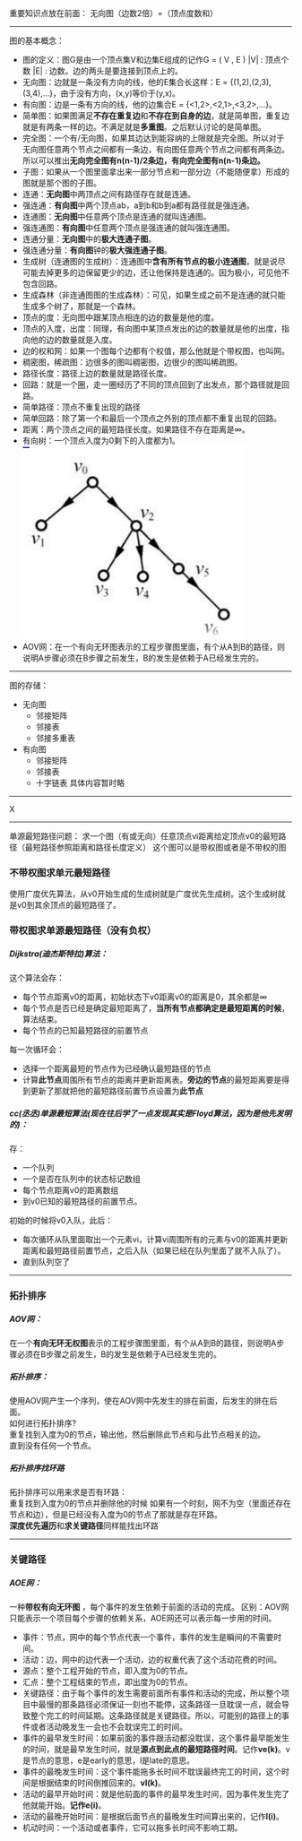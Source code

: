 重要知识点放在前面：
无向图（边数2倍）=（顶点度数和）

* * *
图的基本概念：
- 图的定义：图G是由一个顶点集V和边集E组成的记作G = ( V , E ) |V| : 顶点个数 |E| : 边数。边的两头是要连接到顶点上的。
- 无向图：边就是一条没有方向的线，他的E集合长这样：E = {(1,2),(2,3),(3,4),...}，由于没有方向，(x,y)等价于(y,x)。
- 有向图：边是一条有方向的线，他的边集合E = {<1,2>,<2,1>,<3,2>,...}。
- 简单图：如果图满足**不存在重复边**和**不存在到自身的边**，就是简单图，重复边就是有两条一样的边。不满足就是**多重图**。之后默认讨论的是简单图。
- 完全图：一个有/无向图，如果其边达到能容纳的上限就是完全图。所以对于无向图任意两个节点之间都有一条边，有向图任意两个节点之间都有两条边。所以可以推出**无向完全图有n(n-1)/2条边，有向完全图有n(n-1)条边。**
- 子图：如果从一个图里面拿出来一部分节点和一部分边（不能随便拿）形成的图就是那个图的子图。
- 连通：**无向图**中两顶点之间有路径存在就是连通。
- 强连通：**有向图**中两个顶点ab，a到b和b到a都有路径就是强连通。
- 连通图：**无向图**中任意两个顶点是连通的就叫连通图。
- 强连通图：**有向图**中任意两个顶点是强连通的就叫强连通图。
- 连通分量：**无向图**中的**极大连通子图**。
- 强连通分量：**有向图**钟的**极大强连通子图**。
- 生成树（连通图的生成树）：连通图中**含有所有节点的极小连通图**，就是说尽可能去掉更多的边保留更少的边，还让他保持是连通的。因为极小，可见他不包含回路。
- 生成森林（非连通图图的生成森林）：可见，如果生成之前不是连通的就只能生成多个树了，那就是一个森林。
- 顶点的度：无向图中跟某顶点相连的边的数量是他的度。
- 顶点的入度，出度：同理，有向图中某顶点发出的边的数量就是他的出度，指向他的边的数量就是入度。
- 边的权和网：如果一个图每个边都有个权值，那么他就是个带权图，也叫网。
- 稠密图，稀疏图：边很多的图叫稠密图，边很少的图叫稀疏图。
- 路径长度：路径上边的数量就是路径长度。
- 回路：就是一个圈，走一圈经历了不同的顶点回到了出发点，那个路径就是回路。
- 简单路径：顶点不重复出现的路径
- 简单回路：除了第一个和最后一个顶点之外别的顶点都不重复出现的回路。
- 距离：两个顶点之间的最短路径长度。如果路径不存在距离是∞。
- 有向树：一个顶点入度为0剩下的入度都为1。
![alt text](image.png)
- AOV网：在一个有向无环图表示的工程步骤图里面，有个从A到B的路径，则说明A步骤必须在B步骤之前发生，B的发生是依赖于A已经发生完的。
---
图的存储：
- 无向图
  - 邻接矩阵
  - 邻接表
  - 邻接多重表
- 有向图
  - 邻接矩阵
  - 邻接表
  - 十字链表
具体内容暂时略
---
X


---
单源最短路径问题：
求一个图（有或无向）任意顶点vi距离给定顶点v0的最短路径（最短路径参照距离和路径长度定义）
这个图可以是带权图或者是不带权的图
### 不带权图求单元最短路径
使用广度优先算法，从v0开始生成的生成树就是广度优先生成树。这个生成树就是v0到其余顶点的最短路径了。
### 带权图求单源最短路径（没有负权）
##### Dijkstra(迪杰斯特拉)算法：
这个算法会存：
- 每个节点距离v0的距离，初始状态下v0距离v0的距离是0，其余都是∞  
- 每个节点是否已经是确定最短距离了，**当所有节点都确定是最短距离的时候**，算法结束。
- 每个节点的已知最短路径的前置节点

每一次循环会：
- 选择一个距离最短的节点作为已经确认最短路径的节点
- 计算**此节点**周围所有节点的距离并更新距离表。**旁边的节点**的最短距离要是得到更新了那就把他的最短路径前置节点设置为**此节点**
##### cc(丞丞)单源最短算法(现在往后学了一点发现其实是Floyd算法，因为是他先发明的)：
存：
- 一个队列
- 一个是否在队列中的状态标记数组
- 每个节点距离v0的距离数组
- 到v0已知的最短路径的前置节点。

初始的时候将v0入队，此后：
- 每次循环从队里面取出一个元素vi，计算vi周围所有的元素与v0的距离并更新距离和最短路径前置节点，之后入队（如果已经在队列里面了就不入队了）。
- 直到队列空了

---
### 拓扑排序
##### AOV网：
在一个**有向无环无权图**表示的工程步骤图里面，有个从A到B的路径，则说明A步骤必须在B步骤之前发生，B的发生是依赖于A已经发生完的。
##### 拓扑排序：
使用AOV网产生一个序列，使在AOV网中先发生的排在前面，后发生的排在后面。  
如何进行拓扑排序?  
重复找到入度为0的节点，输出他，然后删除此节点和与此节点相关的边。  
直到没有任何一个节点。
##### 拓扑排序找环路  
拓扑排序可以用来求是否有环路：  
重复找到入度为0的节点并删除他的时候
如果有一个时刻，网不为空（里面还存在节点和边），但是已经没有入度为0的节点了那就是存在环路。  
**深度优先遍历**和**求关键路径**同样能找出环路

---
### 关键路径
##### AOE网：
一种**带权有向无环图**  ，每个事件的发生依赖于前面的活动的完成。
区别：AOV网只能表示一个项目每个步骤的依赖关系，AOE网还可以表示每一步用的时间。  
- 事件：节点，网中的每个节点代表一个事件，事件的发生是瞬间的不需要时间。
- 活动：边，网中的边代表一个活动，边的权重代表了这个活动花费的时间。
- 源点：整个工程开始的节点，即入度为0的节点。
- 汇点：整个工程结束的节点，即出度为0的节点。
- 关键路径：由于每个事件的发生需要前面所有事件和活动的完成，所以整个项目中最慢的那条路径必须保证一刻也不能停，这条路径一旦耽误一点，就会导致整个完工的时间延期。这条路径就是关键路径。所以，可能别的路径上的事件或者活动晚发生一会也不会耽误完工的时间。
- 事件的最早发生时间：如果前面的事件跟活动都没耽误，这个事件最早能发生的时间，就是最早发生时间，就是**源点到此点的最短路径时间**。记作**ve(k)**。v是节点的意思，e是early的意思，l是late的意思。
- 事件的最晚发生时间：这个事件能拖多长时间不耽误最终完工的时间，这个时间是根据结束的时间倒推回来的。**vl(k)**。
- 活动的最早开始时间：就是他前面的事件的最早发生时间，因为事件发生完了他就能开始。**记作e(i)**。
- 活动的最晚开始时间：是根据后面节点的最晚发生时间算出来的，记作**l(i)**。
- 机动时间：一个活动或者事件，它可以拖多长时间不影响工期。
